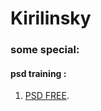 # Kirilinsky
### some special:

#### psd training :

1. [PSD FREE](https://kirilinsky.github.io/free_psd/).
